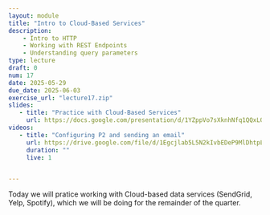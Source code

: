 ```yaml
---
layout: module
title: "Intro to Cloud-Based Services"
description:
    - Intro to HTTP
    - Working with REST Endpoints
    - Understanding query parameters
type: lecture
draft: 0
num: 17
date: 2025-05-29
due_date: 2025-06-03
exercise_url: "lecture17.zip"
slides:
   - title: "Practice with Cloud-Based Services"
     url: https://docs.google.com/presentation/d/1YZppVo7sXknhNfq1QQxLO6TAZM-GUfNr/edit?usp=sharing&ouid=117551212520532352302&rtpof=true&sd=true
videos:
   - title: "Configuring P2 and sending an email"
     url: https://drive.google.com/file/d/1Egcjlab5L5N2kIvbEDeP9MlDhtpLWUWY/view?usp=sharing
     duration: ""
     live: 1


---
```


Today we will pratice working with Cloud-based data services (SendGrid, Yelp, Spotify), which we will be doing for the remainder of the quarter.
